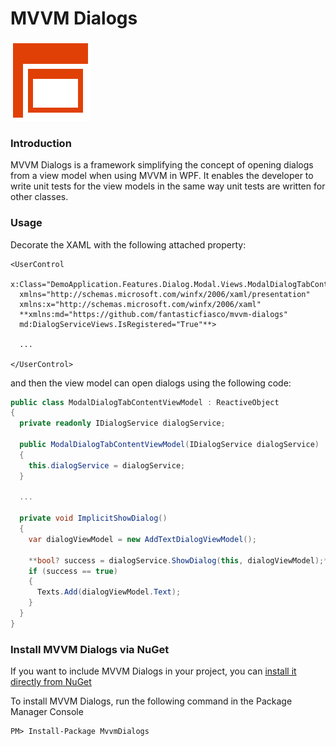 # MVVM Dialogs

![MVVM Dialogs logo](design/Icon_128x128.png)

### Introduction

MVVM Dialogs is a framework simplifying the concept of opening dialogs from a view model when using MVVM in WPF. It enables the developer to write unit tests for the view models in the same way unit tests are written for other classes.

### Usage

Decorate the XAML with the following attached property:

```xaml
<UserControl
  x:Class="DemoApplication.Features.Dialog.Modal.Views.ModalDialogTabContent"
  xmlns="http://schemas.microsoft.com/winfx/2006/xaml/presentation"
  xmlns:x="http://schemas.microsoft.com/winfx/2006/xaml"
  **xmlns:md="https://github.com/fantasticfiasco/mvvm-dialogs"
  md:DialogServiceViews.IsRegistered="True"**>

  ...
  
</UserControl>
```

and then the view model can open dialogs using the following code:

```C#
public class ModalDialogTabContentViewModel : ReactiveObject
{
  private readonly IDialogService dialogService;

  public ModalDialogTabContentViewModel(IDialogService dialogService)
  {
    this.dialogService = dialogService;
  }

  ...

  private void ImplicitShowDialog()
  {
    var dialogViewModel = new AddTextDialogViewModel();

    **bool? success = dialogService.ShowDialog(this, dialogViewModel);**
    if (success == true)
    {
      Texts.Add(dialogViewModel.Text);
    }
  }
}
```

### Install MVVM Dialogs via NuGet

If you want to include MVVM Dialogs in your project, you can [install it directly from NuGet](https://www.nuget.org/packages/MvvmDialogs/)

To install MVVM Dialogs, run the following command in the Package Manager Console

```
PM> Install-Package MvvmDialogs
```